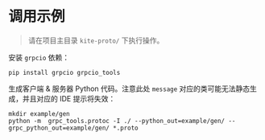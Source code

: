 # 调用示例

> 请在项目主目录 `kite-proto/` 下执行操作。

安装 `grpcio` 依赖：

```shell
pip install grpcio grpcio_tools
```

生成客户端 & 服务器 Python 代码。注意此处 `message` 对应的类可能无法静态生成，并且对应的 IDE 提示将失效：

```shell
mkdir example/gen
python -m  grpc_tools.protoc -I ./ --python_out=example/gen/ --grpc_python_out=example/gen/ *.proto
```
